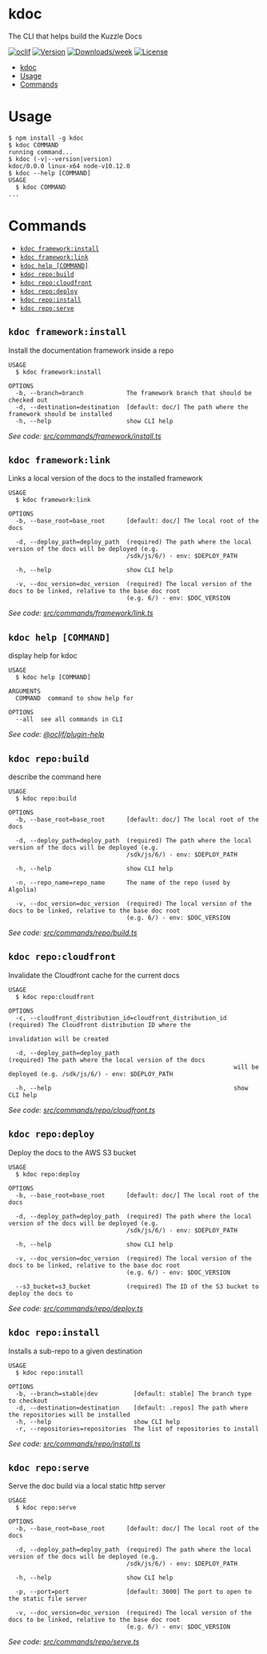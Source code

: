 # kdoc

The CLI that helps build the Kuzzle Docs

[![oclif](https://img.shields.io/badge/cli-oclif-brightgreen.svg)](https://oclif.io)
[![Version](https://img.shields.io/npm/v/kdoc.svg)](https://npmjs.org/package/kdoc)
[![Downloads/week](https://img.shields.io/npm/dw/kdoc.svg)](https://npmjs.org/package/kdoc)
[![License](https://img.shields.io/npm/l/kdoc.svg)](https://github.com/kuzzleio/kdoc/blob/master/package.json)

<!-- toc -->
* [kdoc](#kdoc)
* [Usage](#usage)
* [Commands](#commands)
<!-- tocstop -->

# Usage

<!-- usage -->
```sh-session
$ npm install -g kdoc
$ kdoc COMMAND
running command...
$ kdoc (-v|--version|version)
kdoc/0.0.0 linux-x64 node-v10.12.0
$ kdoc --help [COMMAND]
USAGE
  $ kdoc COMMAND
...
```
<!-- usagestop -->

# Commands

<!-- commands -->
* [`kdoc framework:install`](#kdoc-frameworkinstall)
* [`kdoc framework:link`](#kdoc-frameworklink)
* [`kdoc help [COMMAND]`](#kdoc-help-command)
* [`kdoc repo:build`](#kdoc-repobuild)
* [`kdoc repo:cloudfront`](#kdoc-repocloudfront)
* [`kdoc repo:deploy`](#kdoc-repodeploy)
* [`kdoc repo:install`](#kdoc-repoinstall)
* [`kdoc repo:serve`](#kdoc-reposerve)

## `kdoc framework:install`

Install the documentation framework inside a repo

```
USAGE
  $ kdoc framework:install

OPTIONS
  -b, --branch=branch            The framework branch that should be checked out
  -d, --destination=destination  [default: doc/] The path where the framework should be installed
  -h, --help                     show CLI help
```

_See code: [src/commands/framework/install.ts](https://github.com/kuzzleio/kdoc/blob/v0.0.0/src/commands/framework/install.ts)_

## `kdoc framework:link`

Links a local version of the docs to the installed framework

```
USAGE
  $ kdoc framework:link

OPTIONS
  -b, --base_root=base_root      [default: doc/] The local root of the docs

  -d, --deploy_path=deploy_path  (required) The path where the local version of the docs will be deployed (e.g.
                                 /sdk/js/6/) - env: $DEPLOY_PATH

  -h, --help                     show CLI help

  -v, --doc_version=doc_version  (required) The local version of the docs to be linked, relative to the base doc root
                                 (e.g. 6/) - env: $DOC_VERSION
```

_See code: [src/commands/framework/link.ts](https://github.com/kuzzleio/kdoc/blob/v0.0.0/src/commands/framework/link.ts)_

## `kdoc help [COMMAND]`

display help for kdoc

```
USAGE
  $ kdoc help [COMMAND]

ARGUMENTS
  COMMAND  command to show help for

OPTIONS
  --all  see all commands in CLI
```

_See code: [@oclif/plugin-help](https://github.com/oclif/plugin-help/blob/v2.2.3/src/commands/help.ts)_

## `kdoc repo:build`

describe the command here

```
USAGE
  $ kdoc repo:build

OPTIONS
  -b, --base_root=base_root      [default: doc/] The local root of the docs

  -d, --deploy_path=deploy_path  (required) The path where the local version of the docs will be deployed (e.g.
                                 /sdk/js/6/) - env: $DEPLOY_PATH

  -h, --help                     show CLI help

  -n, --repo_name=repo_name      The name of the repo (used by Algolia)

  -v, --doc_version=doc_version  (required) The local version of the docs to be linked, relative to the base doc root
                                 (e.g. 6/) - env: $DOC_VERSION
```

_See code: [src/commands/repo/build.ts](https://github.com/kuzzleio/kdoc/blob/v0.0.0/src/commands/repo/build.ts)_

## `kdoc repo:cloudfront`

Invalidate the Cloudfront cache for the current docs

```
USAGE
  $ kdoc repo:cloudfront

OPTIONS
  -c, --cloudfront_distribution_id=cloudfront_distribution_id  (required) The Cloudfront distribution ID where the
                                                               invalidation will be created

  -d, --deploy_path=deploy_path                                (required) The path where the local version of the docs
                                                               will be deployed (e.g. /sdk/js/6/) - env: $DEPLOY_PATH

  -h, --help                                                   show CLI help
```

_See code: [src/commands/repo/cloudfront.ts](https://github.com/kuzzleio/kdoc/blob/v0.0.0/src/commands/repo/cloudfront.ts)_

## `kdoc repo:deploy`

Deploy the docs to the AWS S3 bucket

```
USAGE
  $ kdoc repo:deploy

OPTIONS
  -b, --base_root=base_root      [default: doc/] The local root of the docs

  -d, --deploy_path=deploy_path  (required) The path where the local version of the docs will be deployed (e.g.
                                 /sdk/js/6/) - env: $DEPLOY_PATH

  -h, --help                     show CLI help

  -v, --doc_version=doc_version  (required) The local version of the docs to be linked, relative to the base doc root
                                 (e.g. 6/) - env: $DOC_VERSION

  --s3_bucket=s3_bucket          (required) The ID of the S3 bucket to deploy the docs to
```

_See code: [src/commands/repo/deploy.ts](https://github.com/kuzzleio/kdoc/blob/v0.0.0/src/commands/repo/deploy.ts)_

## `kdoc repo:install`

Installs a sub-repo to a given destination

```
USAGE
  $ kdoc repo:install

OPTIONS
  -b, --branch=stable|dev          [default: stable] The branch type to checkout
  -d, --destination=destination    [default: .repos] The path where the repositories will be installed
  -h, --help                       show CLI help
  -r, --repositories=repositories  The list of repositories to install
```

_See code: [src/commands/repo/install.ts](https://github.com/kuzzleio/kdoc/blob/v0.0.0/src/commands/repo/install.ts)_

## `kdoc repo:serve`

Serve the doc build via a local static http server

```
USAGE
  $ kdoc repo:serve

OPTIONS
  -b, --base_root=base_root      [default: doc/] The local root of the docs

  -d, --deploy_path=deploy_path  (required) The path where the local version of the docs will be deployed (e.g.
                                 /sdk/js/6/) - env: $DEPLOY_PATH

  -h, --help                     show CLI help

  -p, --port=port                [default: 3000] The port to open to the static file server

  -v, --doc_version=doc_version  (required) The local version of the docs to be linked, relative to the base doc root
                                 (e.g. 6/) - env: $DOC_VERSION
```

_See code: [src/commands/repo/serve.ts](https://github.com/kuzzleio/kdoc/blob/v0.0.0/src/commands/repo/serve.ts)_
<!-- commandsstop -->
